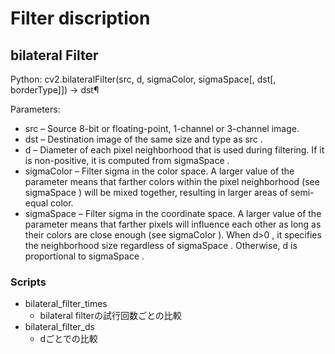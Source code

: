 # Filter discription
## bilateral Filter

Python: cv2.bilateralFilter(src, d, sigmaColor, sigmaSpace[, dst[, borderType]]) → dst¶

Parameters:	
- src – Source 8-bit or floating-point, 1-channel or 3-channel image.
- dst – Destination image of the same size and type as src .
- d – Diameter of each pixel neighborhood that is used during filtering. If it is non-positive, it is computed from sigmaSpace .
- sigmaColor – Filter sigma in the color space. A larger value of the parameter means that farther colors within the pixel neighborhood (see sigmaSpace ) will be mixed together, resulting in larger areas of semi-equal color.
- sigmaSpace – Filter sigma in the coordinate space. A larger value of the parameter means that farther pixels will influence each other as long as their colors are close enough (see sigmaColor ). When d>0 , it specifies the neighborhood size regardless of sigmaSpace . Otherwise, d is proportional to sigmaSpace .

### Scripts
- bilateral_filter_times
  - bilateral filterの試行回数ごとの比較
- bilateral_filter_ds
  - dごとでの比較